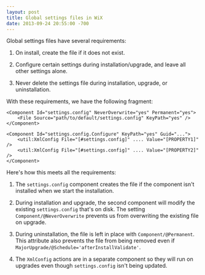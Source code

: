 ```yaml
---
layout: post
title: Global settings files in WiX
date: 2013-09-24 20:55:00 -700
---
```


Global settings files have several requirements:

1. On install, create the file if it does not exist.

2. Configure certain settings during installation/upgrade, and leave all other
   settings alone.

3. Never delete the settings file during installation, upgrade, or
   uninstallation.

With these requirements, we have the following fragment:

    <Component Id="settings.config" NeverOverwrite="yes" Permanent="yes">
        <File Source="path/to/default/settings.config" KeyPath="yes" />
    </Component>

    <Component Id="settings.config.Configure" KeyPath="yes" Guid="...">
        <util:XmlConfig File="[#settings.config]" .... Value="[PROPERTY1]" />
        <util:XmlConfig File="[#settings.config]" .... Value="[PROPERTY2]" />
    </Component>

Here's how this meets all the requirements:

1. The `settings.config` component creates the file if the component isn't
   installed when we start the installation.

2. During installation and upgrade, the second component will modify the
   existing `settings.config` that's on disk. The setting
   `Component/@NeverOverwrite` prevents us from overwriting the existing file
   on upgrade.

3. During uninstallation, the file is left in place with
   `Component/@Permanent`. This attribute also prevents the file from being
   removed even if `MajorUpgrade/@Schedule='afterInstallValidate'`.

4. The `XmlConfig` actions are in a separate component so they will run on
   upgrades even though `settings.config` isn't being updated.
